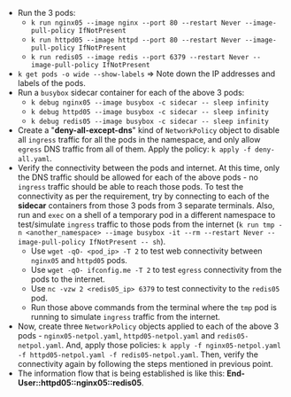 - Run the 3 pods:
    * `k run nginx05 --image nginx --port 80 --restart Never --image-pull-policy IfNotPresent`
    * `k run httpd05 --image httpd --port 80 --restart Never --image-pull-policy IfNotPresent`
    * `k run redis05 --image redis --port 6379 --restart Never --image-pull-policy IfNotPresent`
- `k get pods -o wide --show-labels` => Note down the IP addresses and labels of the pods.   
- Run a `busybox` sidecar container for each of the above 3 pods:
    * `k debug nginx05 --image busybox -c sidecar -- sleep infinity`
    * `k debug httpd05 --image busybox -c sidecar -- sleep infinity`
    * `k debug redis05 --image busybox -c sidecar -- sleep infinity`
- Create a "__deny-all-except-dns__" kind of `NetworkPolicy` object to disable all `ingress` traffic for all the pods in the namespace, and only allow `egress` DNS traffic from all of them. Apply the policy: `k apply -f deny-all.yaml`.
- Verify the connectivity between the pods and internet. At this time, only the DNS traffic should be allowed for each of the above pods - no `ingress` traffic should be able to reach those pods. To test the connectivity as per the requirement, try by connecting to each of the __sidecar__ containers from those 3 pods from 3 separate terminals. Also, run and `exec` on a shell of a temporary pod in a different namespace to test/simulate `ingress` traffic to those pods from the internet (`k run tmp -n <another_namespace> --image busybox -it --rm --restart Never --image-pull-policy IfNotPresent -- sh`).
    * Use `wget -qO- <pod_ip> -T 2` to test web connectivity between `nginx05` and `httpd05` pods.
    * Use `wget -qO- ifconfig.me -T 2` to test `egress` connectivity from the pods to the internet.
    * Use `nc -vzw 2 <redis05_ip> 6379` to test connectivity to the `redis05` pod.
    * Run those above commands from the terminal where the `tmp` pod is running to simulate `ingress` traffic from the internet. 
- Now, create three `NetworkPolicy` objects applied to each of the above 3 pods - `nginx05-netpol.yaml`, `httpd05-netpol.yaml` and `redis05-netpol.yaml`. And, apply those policies: `k apply -f nginx05-netpol.yaml -f httpd05-netpol.yaml -f redis05-netpol.yaml`. Then, verify the connectivity again by following the steps mentioned in previous point.
- The information flow that is being established is like this: __End-User::httpd05::nginx05::redis05__.